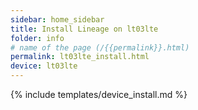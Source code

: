 ```yaml
---
sidebar: home_sidebar
title: Install Lineage on lt03lte
folder: info
# name of the page (/{{permalink}}.html)
permalink: lt03lte_install.html
device: lt03lte
---
```

{% include templates/device_install.md %}
